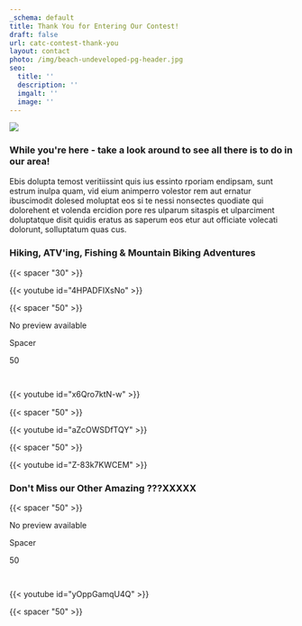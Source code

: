 ```yaml
---
_schema: default
title: Thank You for Entering Our Contest!
draft: false
url: catc-contest-thank-you
layout: contact
photo: /img/beach-undeveloped-pg-header.jpg
seo:
  title: ''
  description: ''
  imgalt: ''
  image: ''
---
```

![](/img/ww-catc-giveaway-thankyou-subheader-695x322.jpg)

### While you're here - take a look around to see all there is to do in our area!

Ebis dolupta temost veritiissint quis ius essinto rporiam endipsam, sunt estrum inulpa quam, vid eium animperro volestor rem aut ernatur ibuscimodit dolesed moluptat eos si te nessi nonsectes quodiate qui dolorehent et volenda ercidion pore res ulparum sitaspis et ulparciment doluptatque disit quidis eratus as saperum eos etur aut officiate volecati dolorunt, solluptatum quas cus.

### Hiking, ATV'ing, Fishing & Mountain Biking Adventures

{{< spacer "30" >}}<img width="15" title="Click and drag to move" height="15" style="color: var(--color-carbon); font-family: var(--font-family); letter-spacing: 0.01rem;" src="data:image/gif;base64,R0lGODlhAQABAPABAP///wAAACH5BAEKAAAALAAAAAABAAEAAAICRAEAOw==" />

{{< youtube id="4HPADFIXsNo" >}}

{{< spacer "50" >}}

<div class="c-card c-card--clickable"><div class="c-card__preview"><p class="u-hide-when-loaded">No preview available</p></div><div class="c-card__content"><div class="c-card__heading"><div class="c-card__icon"><cc-icon name="mdi:vertical_align_center" class="u-hide-when-loaded"></cc-icon></div><div class="c-card__heading-content"><p class="c-card__text">Spacer</p><p class="c-card__subtext">50</p></div></div></div></div>

<img width="15" title="Click and drag to move" height="15" src="data:image/gif;base64,R0lGODlhAQABAPABAP///wAAACH5BAEKAAAALAAAAAABAAEAAAICRAEAOw==" />

{{< youtube id="x6Qro7ktN-w" >}}

{{< spacer "50" >}}<img width="15" title="Click and drag to move" height="15" style="color: var(--color-carbon); font-family: var(--font-family); letter-spacing: 0.01rem;" src="data:image/gif;base64,R0lGODlhAQABAPABAP///wAAACH5BAEKAAAALAAAAAABAAEAAAICRAEAOw==" />

{{< youtube id="aZcOWSDfTQY" >}}

{{< spacer "50" >}}

{{< youtube id="Z-83k7KWCEM" >}}

### Don't Miss our Other Amazing ???XXXXX

{{< spacer "50" >}}

<div class="c-card c-card--clickable"><div class="c-card__preview"><p class="u-hide-when-loaded">No preview available</p></div><div class="c-card__content"><div class="c-card__heading"><div class="c-card__icon"><cc-icon name="mdi:vertical_align_center" class="u-hide-when-loaded"></cc-icon></div><div class="c-card__heading-content"><p class="c-card__text">Spacer</p><p class="c-card__subtext">50</p></div></div></div></div>

<img width="15" title="Click and drag to move" height="15" src="data:image/gif;base64,R0lGODlhAQABAPABAP///wAAACH5BAEKAAAALAAAAAABAAEAAAICRAEAOw==" />

{{< youtube id="yOppGamqU4Q" >}}

{{< spacer "50" >}}